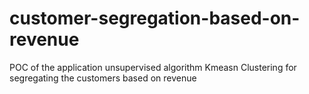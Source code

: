 # customer-segregation-based-on-revenue
POC of the application unsupervised algorithm Kmeasn Clustering for segregating the customers based on revenue
